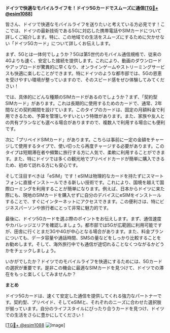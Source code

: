 **ドイツで快適なモバイルライフを！ドイツ5Gカードでスムーズに通信[[TG💪+ @esim1088](https://t.me/s/esim1088)]**

皆さん、ドイツで快適なモバイルライフを送りたいと考えている方必見です！ここでは、ドイツの最新技術である5Gに対応した携帯電話やSIMカードについて詳しくご紹介します。特に、この地域での生活をスムーズにするために欠かせない「ドイツ5Gカード」について詳しくお伝えします。

まず、5Gとは一体何でしょうか？5Gは第5世代のモバイル通信規格で、従来の4Gよりも速く、安定した接続を提供します。これにより、動画のダウンロードやアップロードが驚異的に早くなり、オンラインゲームやストリーミングサービスも快適に楽しむことができます。特にドイツのような都市部では、5Gの恩恵を受けやすい環境が整っていますので、そのスピード感をぜひ体験してみてください！

では、具体的にどんな種類のSIMカードがあるのでしょうか？まず、「契約型SIMカード」があります。これは長期的に使用するためのカードで、通常、2年間などの契約期間を設けています。このタイプのカードは、固定の月額料金で利用できるため、予算を管理しやすいという特徴があります。また、家族や友人との共有プランなども選べる場合がありますので、複数人で利用する場合にも便利です。

次に「プリペイドSIMカード」があります。こちらは事前に一定の金額をチャージして使用するタイプで、使い切ったら再度チャージする必要があります。このタイプは短期滞在者や頻繁に旅行する方に人気で、柔軟に利用することができます。また、特にドイツでは多くの観光地でプリペイドカードが簡単に購入できるため、初めて訪れる方にも安心です。

そして注目すべきは「eSIM」です！eSIMは物理的なカードを持たずにスマートフォンに直接インストールできる新しい技術です。これにより、国境を越えて国際ローミングを利用することが簡単になります。例えば、日本からドイツに来た際にも、現地のSIMカードを購入せずに自分のデバイスにeSIMをインストールすることで、すぐにインターネットにアクセスできます。この便利さは、特にビジネスパーソンや旅行者にとって非常に魅力的です。

最後に、ドイツ5Gカードを選ぶ際のポイントをお伝えします。まず、通信速度やカバレッジエリアを確認しましょう。都市部では5Gが広範囲に利用可能ですが、田舎に行くとまだ3Gや4Gが中心となる場合があります。また、料金プランについても、データ容量や通話時間、SMSの量などをしっかり比較することをお勧めします。そして、海外旅行中でも通信が途切れることなくつながるかどうかをチェックしましょう。

いかがでしたか？ドイツでのモバイルライフを快適にするためには、5Gカードの選択が重要です。是非この機会に最適なSIMカードを見つけて、ドイツでの滞在をもっと楽しくしてみませんか？

**まとめ**

ドイツ5Gカードは、速くて安定した通信を提供してくれる強力なパートナーです。契約型、プリペイド、そしてeSIMと、それぞれのニーズに合わせた選択肢が揃っています。自分のライフスタイルにぴったり合うカードを見つけ、ドイツでの生活をさらに豊かにしてください！

[[TG💪+ @esim1088](https://t.me/s/esim1088) ![Image](https://i.postimg.cc/Y0z9fWf4/image.png)]